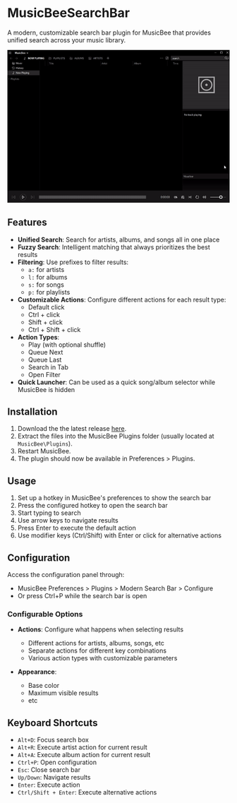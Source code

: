 # MusicBeeSearchBar

A modern, customizable search bar plugin for MusicBee that provides unified search across your music library.
  
  
![demo](https://raw.githubusercontent.com/fiso64/MusicBeeSearchBar/refs/heads/master/demo.gif)



## Features

- **Unified Search**: Search for artists, albums, and songs all in one place
- **Fuzzy Search**: Intelligent matching that always prioritizes the best results
- **Filtering**: Use prefixes to filter results:
  - `a:` for artists
  - `l:` for albums
  - `s:` for songs
  - `p:` for playlists
- **Customizable Actions**: Configure different actions for each result type:
  - Default click
  - Ctrl + click
  - Shift + click
  - Ctrl + Shift + click
- **Action Types**:
  - Play (with optional shuffle)
  - Queue Next
  - Queue Last
  - Search in Tab
  - Open Filter
- **Quick Launcher**: Can be used as a quick song/album selector while MusicBee is hidden

## Installation

1.  Download the the latest release [here](https://github.com/fiso64/MusicBeeSearchBar/releases/latest).
2.  Extract the files into the MusicBee Plugins folder (usually located at `MusicBee\Plugins`).
3.  Restart MusicBee.
4.  The plugin should now be available in Preferences > Plugins.

## Usage

1. Set up a hotkey in MusicBee's preferences to show the search bar
2. Press the configured hotkey to open the search bar
3. Start typing to search
4. Use arrow keys to navigate results
5. Press Enter to execute the default action
6. Use modifier keys (Ctrl/Shift) with Enter or click for alternative actions

## Configuration

Access the configuration panel through:
- MusicBee Preferences > Plugins > Modern Search Bar > Configure
- Or press Ctrl+P while the search bar is open

### Configurable Options

- **Actions**: Configure what happens when selecting results
  - Different actions for artists, albums, songs, etc
  - Separate actions for different key combinations
  - Various action types with customizable parameters

- **Appearance**:
  - Base color
  - Maximum visible results
  - etc

## Keyboard Shortcuts

- `Alt+D`: Focus search box
- `Alt+R`: Execute artist action for current result
- `Alt+A`: Execute album action for current result
- `Ctrl+P`: Open configuration
- `Esc`: Close search bar
- `Up/Down`: Navigate results
- `Enter`: Execute action
- `Ctrl/Shift + Enter`: Execute alternative actions
